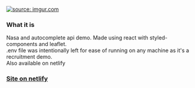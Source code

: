 <a href="https://imgur.com/Md7ZIBt"><img src="https://i.postimg.cc/4NZD2Gjj/screenbean.png" title="source: imgur.com" /></a>

### What it is

Nasa and autocomplete api demo. Made using react with styled-components and leaflet. \
.env file was intentionally left for ease of running on any machine as it's a recruitment demo.\
Also available on netlify

### [Site on netlify](https://frosty-archimedes-db6f17.netlify.app/)